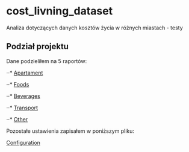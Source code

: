# cost_livning_dataset

Analiza dotyczących danych kosztów życia w różnych miastach - testy

## Podział projektu

Dane podzieliłem na 5 raportów:

⋅⋅* [Apartament](https://github.com/ArminD93/cost_livning_dataset/blob/dev/Cost_living_apartament.ipynb)

⋅⋅* [Foods](https://github.com/ArminD93/cost_livning_dataset/blob/dev/Cost_living_foods.ipynb)

⋅⋅* [Beverages](https://github.com/ArminD93/cost_livning_dataset/blob/dev/Cost_living_beverages.ipynb)

⋅⋅* [Transport](https://github.com/ArminD93/cost_livning_dataset/blob/dev/Cost_living_transport.ipynb)

⋅⋅* [Other](https://github.com/ArminD93/cost_livning_dataset/blob/dev/Cost_living_other.ipynb)

Pozostałe ustawienia zapisałem w poniższym pliku:

[Configuration](https://github.com/ArminD93/cost_livning_dataset/blob/dev/Cost_living_configuration.ipynb)
